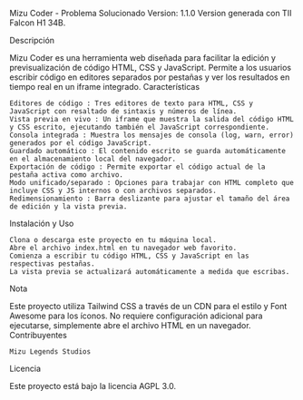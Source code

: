 Mizu Coder - Problema Solucionado 
Version: 1.1.0
Version generada con TII Falcon H1 34B.

Descripción 

Mizu Coder es una herramienta web diseñada para facilitar la edición y previsualización de código HTML, CSS y JavaScript. Permite a los usuarios escribir código en editores separados por pestañas y ver los resultados en tiempo real en un iframe integrado. 
Características 

    Editores de código : Tres editores de texto para HTML, CSS y JavaScript con resaltado de sintaxis y números de línea.
    Vista previa en vivo : Un iframe que muestra la salida del código HTML y CSS escrito, ejecutando también el JavaScript correspondiente.
    Consola integrada : Muestra los mensajes de consola (log, warn, error) generados por el código JavaScript.
    Guardado automático : El contenido escrito se guarda automáticamente en el almacenamiento local del navegador.
    Exportación de código : Permite exportar el código actual de la pestaña activa como archivo.
    Modo unificado/separado : Opciones para trabajar con HTML completo que incluye CSS y JS internos o con archivos separados.
    Redimensionamiento : Barra deslizante para ajustar el tamaño del área de edición y la vista previa.
     

Instalación y Uso 

    Clona o descarga este proyecto en tu máquina local.
    Abre el archivo index.html en tu navegador web favorito.
    Comienza a escribir tu código HTML, CSS y JavaScript en las respectivas pestañas.
    La vista previa se actualizará automáticamente a medida que escribas.
     

Nota 

Este proyecto utiliza Tailwind CSS a través de un CDN para el estilo y Font Awesome para los íconos. No requiere configuración adicional para ejecutarse, simplemente abre el archivo HTML en un navegador. 
Contribuyentes 

    Mizu Legends Studios
     

Licencia 

Este proyecto está bajo la licencia AGPL 3.0. 
